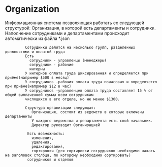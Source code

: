 # Organization
Информационная система позволяющая работать со следующей структурой:
             Организация, в которой есть департаменты и сотрудники.
             Наполнение сотрудниками и департаментами происходит автоматически из файла *.json

             Сотрудники делятся на несколько групп, разделенных должностями и оплатой труда
             Есть
               сотрудники - управленцы (менеджеры)
               сотрудники - рабочие
               интерны
             У интернов оплата труда фиксированная и определяется при приёме(например $500 в месяц)
             У сотрудников -рабочих оплата труда почасовая и определяется при приёме(например $12 в час)
             У сотрудников -управленцев оплата труда составляет 15 % от общей выплаченной суммы всем сотрудникам
             числящихся в его отделе, но не менее $1300.
             
             Структура организации следующая:
                Организация, состоит из ведомств в которые включены департаменты
                У каждого ведомства и департамента есть свой начальник.
                Директор руководит Организацией
                
              Есть возможность:
                изменения,
                удаления,
                редактирования,
                сортировки (для сортировки сотрудников необходимо нажать на заголовок столбца, по которому необходимо сортировать)
              сотрудников и отделов
